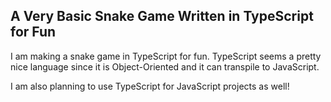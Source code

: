 ## A Very Basic Snake Game Written in TypeScript for Fun

I am making a snake game in TypeScript for fun. TypeScript seems a pretty nice language since it is Object-Oriented and it can transpile to JavaScript.

I am also planning to use TypeScript for JavaScript projects as well!

